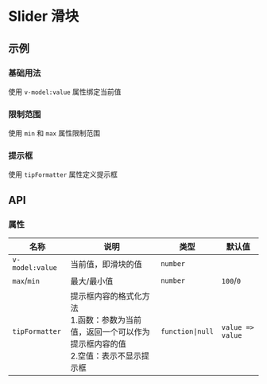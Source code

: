 # Slider 滑块

## 示例

### 基础用法

使用 `v-model:value` 属性绑定当前值

<preview path="./demos/basic.vue"></preview>

### 限制范围

使用 `min` 和 `max` 属性限制范围

<preview path="./demos/limit.vue"></preview>

### 提示框

使用 `tipFormatter` 属性定义提示框

<preview path="./demos/tip.vue"></preview>

## API

### 属性

| 名称            | 说明                                                                                                          | 类型             | 默认值           |
| --------------- | ------------------------------------------------------------------------------------------------------------- | ---------------- | ---------------- |
| `v-model:value` | 当前值，即滑块的值                                                                                            | `number`         |                  |
| `max`/`min`     | 最大/最小值                                                                                                   | `number`         | `100`/`0`        |
| `tipFormatter`  | 提示框内容的格式化方法 <br>1.函数：参数为当前值，返回一个可以作为提示框内容的值 <br> 2.空值：表示不显示提示框 | `function\|null` | `value => value` |

